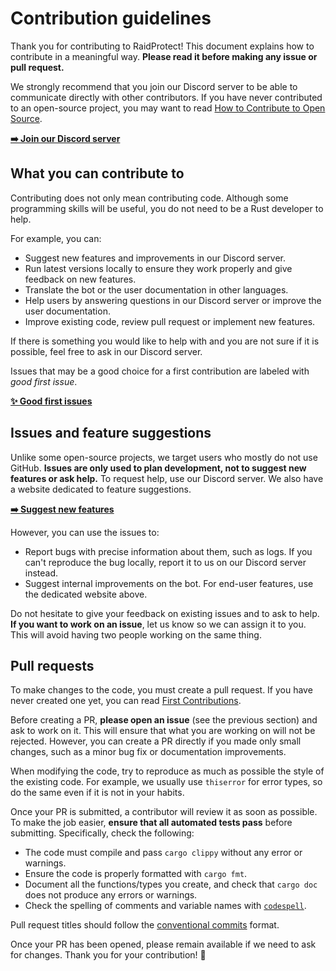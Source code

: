 # Contribution guidelines

Thank you for contributing to RaidProtect! This document explains how to
contribute in a meaningful way. **Please read it before making any issue or pull
request.**

We strongly recommend that you join our Discord server to be able to communicate
directly with other contributors. If you have never contributed to an
open-source project, you may want to read
[How to Contribute to Open Source](https://opensource.guide/how-to-contribute/).


**[➡️ Join our Discord server](https://discord.gg/raidprotect)**

## What you can contribute to

Contributing does not only mean contributing code. Although some programming
skills will be useful, you do not need to be a Rust developer to help.

For example, you can:
- Suggest new features and improvements in our Discord server.
- Run latest versions locally to ensure they work properly and give feedback on
  new features.
- Translate the bot or the user documentation in other languages.
- Help users by answering questions in our Discord server or improve the user
  documentation.
- Improve existing code, review pull request or implement new features.

If there is something you would like to help with and you are not sure if it is
possible, feel free to ask in our Discord server.

Issues that may be a good choice for a first contribution are labeled with
*good first issue*.

**[✨ Good first issues](https://github.com/raidprotect/raidprotect/contribute)**

## Issues and feature suggestions

Unlike some open-source projects, we target users who mostly do not use GitHub.
**Issues are only used to plan development, not to suggest new features or ask
help.** To request help, use our Discord server. We also have a website
dedicated to feature suggestions.

**[➡️ Suggest new features](https://feedback.raidprotect.org)**

However, you can use the issues to:
- Report bugs with precise information about them, such as logs. If you can't
reproduce the bug locally, report it to us on our Discord server instead.
- Suggest internal improvements on the bot. For end-user features, use the
dedicated website above.

Do not hesitate to give your feedback on existing issues and to ask to help.
**If you want to work on an issue**, let us know so we can assign it to you.
This will avoid having two people working on the same thing.

## Pull requests

To make changes to the code, you must create a pull request. If you have never
created one yet, you can read
[First Contributions](https://github.com/firstcontributions/first-contributions).

Before creating a PR, **please open an issue** (see the previous section) and
ask to work on it. This will ensure that what you are working on will not be
rejected. However, you can create a PR directly if you made only small changes,
such as a minor bug fix or documentation improvements.

When modifying the code, try to reproduce as much as possible the style of the
existing code. For example, we usually use `thiserror` for error types, so do
the same even if it is not in your habits.

Once your PR is submitted, a contributor will review it as soon as possible. To
make the job easier, **ensure that all automated tests pass** before submitting.
Specifically, check the following:

- The code must compile and pass `cargo clippy` without any error or warnings.
- Ensure the code is properly formatted with `cargo fmt`.
- Document all the functions/types you create, and check that `cargo doc`
  does not produce any errors or warnings.
- Check the spelling of comments and variable names with
  [`codespell`](https://github.com/codespell-project/codespell).

Pull request titles should follow the
[conventional commits](https://www.conventionalcommits.org/en/v1.0.0/) format.

Once your PR has been opened, please remain available if we need to ask for
changes. Thank you for your contribution! 🎉
